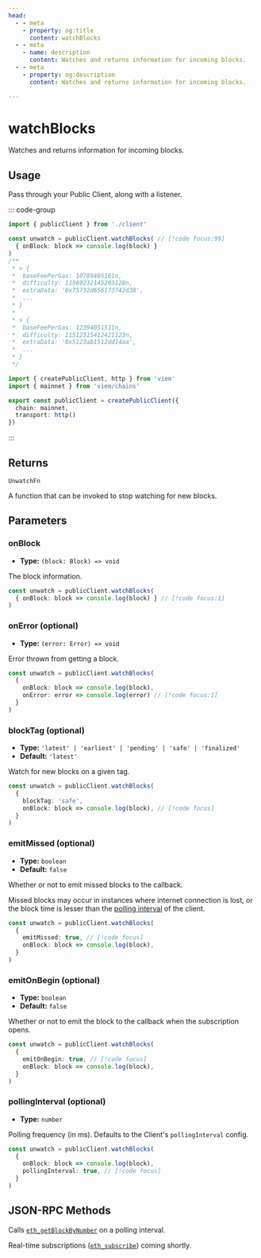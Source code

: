 ```yaml
---
head:
  - - meta
    - property: og:title
      content: watchBlocks
  - - meta
    - name: description
      content: Watches and returns information for incoming blocks.
  - - meta
    - property: og:description
      content: Watches and returns information for incoming blocks.

---
```


# watchBlocks

Watches and returns information for incoming blocks.

## Usage

Pass through your Public Client, along with a listener.

::: code-group

```ts [example.ts]
import { publicClient } from './client'

const unwatch = publicClient.watchBlocks( // [!code focus:99]
  { onBlock: block => console.log(block) }
)
/**
 * > {
 *  baseFeePerGas: 10789405161n,
 *  difficulty: 11569232145203128n,
 *  extraData: '0x75732d656173742d38',
 *  ...
 * }
 * 
 * > {
 *  baseFeePerGas: 12394051511n,
 *  difficulty: 11512315412421123n,
 *  extraData: '0x5123ab1512dd14aa',
 *  ...
 * }
 */
```

```ts [client.ts]
import { createPublicClient, http } from 'viem'
import { mainnet } from 'viem/chains'

export const publicClient = createPublicClient({
  chain: mainnet,
  transport: http()
})
```

:::

## Returns

`UnwatchFn`

A function that can be invoked to stop watching for new blocks.

## Parameters

### onBlock

- **Type:** `(block: Block) => void`

The block information.

```ts
const unwatch = publicClient.watchBlocks(
  { onBlock: block => console.log(block) } // [!code focus:1]
)
```

### onError (optional)

- **Type:** `(error: Error) => void`

Error thrown from getting a block.

```ts
const unwatch = publicClient.watchBlocks(
  { 
    onBlock: block => console.log(block),
    onError: error => console.log(error) // [!code focus:1]
  }
)
```

### blockTag (optional)

- **Type:** `'latest' | 'earliest' | 'pending' | 'safe' | 'finalized'`
- **Default:** `'latest'`

Watch for new blocks on a given tag.

```ts
const unwatch = publicClient.watchBlocks(
  { 
    blockTag: 'safe',
    onBlock: block => console.log(block), // [!code focus]
  }
)
```

### emitMissed (optional)

- **Type:** `boolean`
- **Default:** `false`

Whether or not to emit missed blocks to the callback. 

Missed blocks may occur in instances where internet connection is lost, or the block time is lesser than the [polling interval](/docs/clients/public.html#pollinginterval-optional) of the client.

```ts
const unwatch = publicClient.watchBlocks(
  { 
    emitMissed: true, // [!code focus]
    onBlock: block => console.log(block),
  }
)
```

### emitOnBegin (optional)

- **Type:** `boolean`
- **Default:** `false`

Whether or not to emit the block to the callback when the subscription opens.

```ts
const unwatch = publicClient.watchBlocks(
  { 
    emitOnBegin: true, // [!code focus]
    onBlock: block => console.log(block),
  }
)
```

### pollingInterval (optional)

- **Type:** `number`

Polling frequency (in ms). Defaults to the Client's `pollingInterval` config.

```ts
const unwatch = publicClient.watchBlocks(
  { 
    onBlock: block => console.log(block),
    pollingInterval: true, // [!code focus]
  }
)
```

## JSON-RPC Methods

Calls [`eth_getBlockByNumber`](https://ethereum.org/en/developers/docs/apis/json-rpc/#eth_getBlockByNumber) on a polling interval. 

Real-time subscriptions ([`eth_subscribe`](https://docs.alchemy.com/reference/eth-subscribe-polygon)) coming shortly.